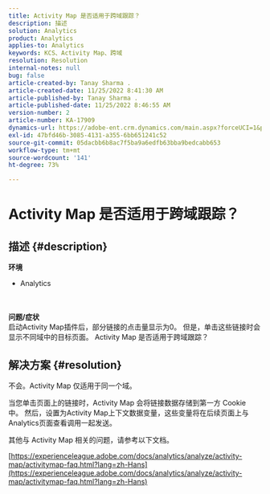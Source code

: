 ```yaml
---
title: Activity Map 是否适用于跨域跟踪？
description: 描述
solution: Analytics
product: Analytics
applies-to: Analytics
keywords: KCS、Activity Map、跨域
resolution: Resolution
internal-notes: null
bug: false
article-created-by: Tanay Sharma .
article-created-date: 11/25/2022 8:41:30 AM
article-published-by: Tanay Sharma .
article-published-date: 11/25/2022 8:46:55 AM
version-number: 2
article-number: KA-17909
dynamics-url: https://adobe-ent.crm.dynamics.com/main.aspx?forceUCI=1&pagetype=entityrecord&etn=knowledgearticle&id=fc907bf3-9c6c-ed11-9561-6045bd006e5a
exl-id: 47bfd46b-3085-4131-a355-6bb651241c52
source-git-commit: 05dacbb6b8ac7f5ba9a6edfb63bba9bedcabb653
workflow-type: tm+mt
source-wordcount: '141'
ht-degree: 73%

---
```


# Activity Map 是否适用于跨域跟踪？

## 描述 {#description}

<b>环境</b>
- Analytics

<br> <br><b>问题/症状</b><br>启动Activity Map插件后，部分链接的点击量显示为0。 但是，单击这些链接时会显示不同域中的目标页面。 Activity Map 是否适用于跨域跟踪？<br>

## 解决方案 {#resolution}


不会。Activity Map 仅适用于同一个域。

当您单击页面上的链接时，Activity Map 会将链接数据存储到第一方 Cookie 中。 然后，设置为Activity Map上下文数据变量，这些变量将在后续页面上与Analytics页面查看调用一起发送。

其他与 Activity Map 相关的问题，请参考以下文档。

[https://experienceleague.adobe.com/docs/analytics/analyze/activity-map/activitymap-faq.html?lang=zh-Hans](https://experienceleague.adobe.com/docs/analytics/analyze/activity-map/activitymap-faq.html?lang=zh-Hans)
